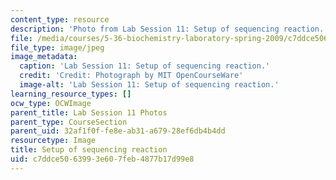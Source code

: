 ```yaml
---
content_type: resource
description: 'Photo from Lab Session 11: Setup of sequencing reaction.'
file: /media/courses/5-36-biochemistry-laboratory-spring-2009/c7ddce5063993e607feb4877b17d99e8_Lab11_8.jpg
file_type: image/jpeg
image_metadata:
  caption: 'Lab Session 11: Setup of sequencing reaction.'
  credit: 'Credit: Photograph by MIT OpenCourseWare'
  image-alt: 'Lab Session 11: Setup of sequencing reaction.'
learning_resource_types: []
ocw_type: OCWImage
parent_title: Lab Session 11 Photos
parent_type: CourseSection
parent_uid: 32af1f0f-fe8e-ab31-a679-28ef6db4b4dd
resourcetype: Image
title: Setup of sequencing reaction
uid: c7ddce50-6399-3e60-7feb-4877b17d99e8
---
```

